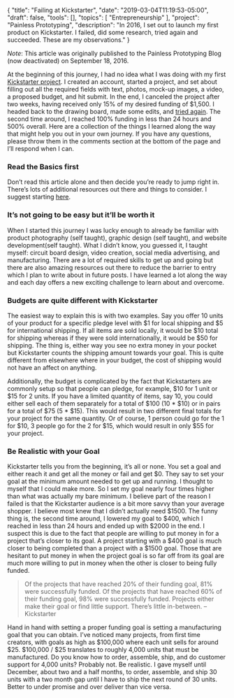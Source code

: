 {
    "title": "Failing at Kickstarter",
    "date": "2019-03-04T11:19:53-05:00",
    "draft": false,
    "tools": [],
    "topics": [
        "Entrepreneurship"
    ],
    "project": "Painless Prototyping",
    "description": "In 2016, I set out to launch my first product on Kickstarter. I failed, did some research, tried again and succeeded. These are my observations."
}

*Note*: This article was originally published to the Painless Prototyping Blog (now deactivated) on September 18, 2016. 

At the beginning of this journey, I had no idea what I was doing with my first [Kickstarter project](http://kck.st/2a8ZoUL). I created an account, started a project, and set about filling out all the required fields with text, photos, mock-up images, a video, a proposed budget, and hit submit. In the end, I canceled the project after two weeks, having received only 15% of my desired funding of $1,500. I headed back to the drawing board, made some edits, and [tried again](https://www.kickstarter.com/projects/267560573/button-board-prototyping-electronics-the-painless). The second time around, I reached 100% funding in less than 24 hours and 500% overall. Here are a collection of the things I learned along the way that might help you out in your own journey. If you have any questions, please throw them in the comments section at the bottom of the page and I’ll respond when I can.

### Read the Basics first

Don’t read this article alone and then decide you’re ready to jump right in. There’s lots of additional resources out there and things to consider. I suggest starting [here](https://help.kickstarter.com/hc/en-us/categories/115000492154-Creator-questions).

### It’s not going to be easy but it’ll be worth it

When I started this journey I was lucky enough to already be familiar with product photography (self taught), graphic design (self taught), and website development(self taught). What I didn’t know, you guessed it, I taught myself: circuit board design, video creation, social media advertising, and manufacturing. There are a lot of required skills to get up and going but there are also amazing resources out there to reduce the barrier to entry which I plan to write about in future posts. I have learned a lot along the way and each day offers a new exciting challenge to learn about and overcome.

### Budgets are quite different with Kickstarter

The easiest way to explain this is with two examples. Say you offer 10 units of your product for a specific pledge level with $1 for local shipping and $5 for international shipping. If all items are sold locally, it would be $10 total for shipping whereas if they were sold internationally, it would be $50 for shipping. The thing is, either way you see no extra money in your pocket but Kickstarter counts the shipping amount towards your goal. This is quite different from elsewhere where in your budget, the cost of shipping would not have an affect on anything.

Additionally, the budget is complicated by the fact that Kickstarters are commonly setup so that people can pledge, for example, $10 for 1 unit or $15 for 2 units. If you have a limited quantity of items, say 10, you could either sell each of them separately for a total of $100 (10 * $10) or in pairs for a total of $75 (5 * $15). This would result in two different final totals for your project for the same quantity. Or of course, 1 person could go for the 1 for $10, 3 people go for the 2 for $15, which would result in only $55 for your project.

### Be Realistic with your Goal

Kickstarter tells you from the beginning, it’s all or none. You set a goal and either reach it and get all the money or fail and get $0. They say to set your goal at the minimum amount needed to get up and running. I thought to myself that I could make more. So I set my goal nearly four times higher than what was actually my bare minimum. I believe part of the reason I failed is that the Kickstarter audience is a bit more savvy than your average shopper. I believe most knew that I didn’t actually need $1500. The funny thing is, the second time around, I lowered my goal to $400, which I reached in less than 24 hours and ended up with $2000 in the end. I suspect this is due to the fact that people are willing to put money in for a project that’s closer to its goal. A project starting with a $400 goal is much closer to being completed than a project with a $1500 goal. Those that are hesitant to put money in when the project goal is so far off from its goal are much more willing to put in money when the other is closer to being fully funded.

> Of the projects that have reached 20% of their funding goal, 81% were successfully funded. Of the projects that have reached 60% of their funding goal, 98% were successfully funded. Projects either make their goal or find little support. There’s little in-between. – Kickstarter

Hand in hand with setting a proper funding goal is setting a manufacturing goal that you can obtain. I’ve noticed many projects, from first time creators, with goals as high as $100,000 where each unit sells for around $25. $100,000 / $25 translates to roughly 4,000 units that must be manufactured. Do you know how to order, assemble, ship, and do customer support for 4,000 units? Probably not. Be realistic. I gave myself until December, about two and a half months, to order, assemble, and ship 30 units with a two month gap until I have to ship the next round of 30 units. Better to under promise and over deliver than vice versa.

